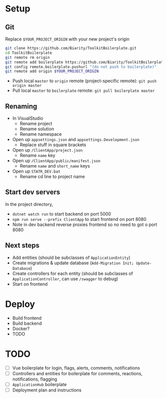 # Setup

## Git

Replace `$YOUR_PROJECT_ORIGIN` with your new project's origin

```bash
git clone https://github.com/Biarity/ToolkitBoilerplate.git
cd ToolkitBoilerplate
git remote rm origin
git remote add boilerplate https://github.com/Biarity/ToolkitBoilerplate.git
git config remote.boilerplate.pushurl "(do not push to boilerplate)"
git remote add origin $YOUR_PROJECT_ORIGIN
```

* Push local `master` to `origin` remote (project-specific remote): `git push origin master`
* Pull local `master` to `boilerplate` remote: `git pull boilerplate master`

## Renaming

* In VisualStudio
    * Rename project
    * Rename solution
    * Rename namespace
* Open up `appsettings.json` and `appsettings.Development.json`
	* Replace stuff in square brackets
* Open up `/ClientApp/project.json`
    * Rename `name` key
* Open up `/ClientApp/public/manifest.json`
    * Rename `name` and `short_name` keys
* Open up `STATR_DEV.bat`
	* Rename cd line to project name

## Start dev servers

In the project directory,
* `dotnet watch run` to start backend on port 5000
* `npm run serve --prefix ClientApp` to start frontend on port 8080
* Note in dev backend reverse proxies frontend so no need to got o port 8080

## Next steps

* Add entities (should be subclasses of `ApplicationEntity`)
* Create migrations & update database (`Add-Migration Init; Update-Database`)
* Create controllers for each entity (should be subclasses of `ApplicationController`, can use `/swagger` to debug)
* Start on frontend

# Deploy

* Build frontend
* Build backend
* Docker? 
* TODO

# TODO

- [ ] Vue boilerplate for login, flags, alerts, comments, notifications
- [ ] Controllers and entities for boilerplate for comments, reactions, notifications, flagging
- [ ] `ApplicationHub` boilerplate
- [ ] Deployment plan and instructions